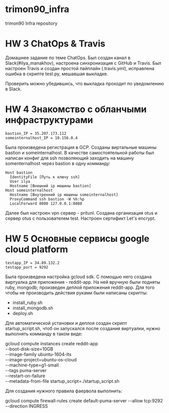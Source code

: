 # trimon90_infra
trimon90 Infra repository

# HW 3 ChatOps & Travis

Домашнее задание по теме ChatOps. Был создан канал в Slack(#ilya_manakhov), настроена синхронизация с GitHub и Travis. Был настроен Travis и создан простой пайплайн (.travis.yml), исправлена ошибка в скрипте test.py, мешавшая выкладке.

Проверить можно убедившись, что выкладка проходит по уведомлению в Slack.

# HW 4 Знакомство с обланчыми инфраструктурами

```
bastion_IP = 35.207.173.112
someinternalhost_IP = 10.156.0.4
```

Была произведена регистрация в GCP. Созданы виртальные машины bastion и someinternalhost. В качестве самостоятельной работы был написан конфиг для ssh позволяющий заходить на машину somenternalhost через bastion в одну комманду: 

```
Host bastion
  IdentityFile [Путь к ключу ssh]
  User ilya
  Hostname [Внешний ip машины bastion]
Host someinternalhost
  Hostname [Внутренний ip машины someinternalhost]
  ProxyCommand ssh bastion -W %h:%p
  LocalForward 8080 127.0.0.1:8080
```

Далее был настроен vpn сервер - pritunl. Создана организация otus и сервер otus c пользователем test. Настроен сертификт Let's encrypt.


# HW 5 Основные сервисы google cloud platform

```
testapp_IP = 34.89.132.2
testapp_port = 9292

```

Была произведена настройка gcloud sdk. С помощью него создана виртуалка для приложения - reddit-app. На ней вручную были подняты ruby, mongodb; произведен деплой приложения reddit-app. Для того чтобы не производить действия руками были написаны скрипты:

 - install_ruby.sh
 - install_mongodb.sh
 - deploy.sh

Для автоматической установки и деплоя создан скрипт startup_script.sh, чтоб он запускался после создания виртуалки, нужно выполнять комманду в таком виде:

gcloud compute instances create reddit-app\
  --boot-disk-size=10GB \
  --image-family ubuntu-1604-lts \
  --image-project=ubuntu-os-cloud \
  --machine-type=g1-small \
  --tags puma-server \
  --restart-on-failure \
  --metadata-from-file startup_script=./startup_script.sh

Для создания нужного правила фаервола выполнить:

gcloud compute firewall-rules create default-puma-server --allow tcp:9292 --direction INGRESS
 
